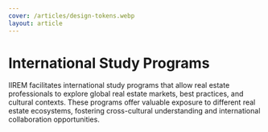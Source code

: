 ```yaml
---
cover: /articles/design-tokens.webp
layout: article
---
```


# International Study Programs

IIREM facilitates international study programs that allow real estate professionals to explore global real estate markets, best practices, and cultural contexts. These programs offer valuable exposure to different real estate ecosystems, fostering cross-cultural understanding and international collaboration opportunities.